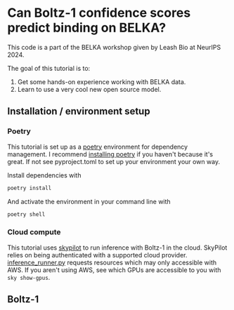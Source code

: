 # Can Boltz-1 confidence scores predict binding on BELKA?
This code is a part of the BELKA workshop given by Leash Bio at NeurIPS 2024.

The goal of this tutorial is to:
1. Get some hands-on experience working with BELKA data.
2. Learn to use a very cool new open source model.

## Installation / environment setup
### Poetry
This tutorial is set up as a [poetry](https://python-poetry.org/) environment for dependency management. I recommend [installing poetry](https://python-poetry.org/docs/#installation) if you haven't because it's great. If not see pyproject.toml to set up your environment your own way.

Install dependencies with
```bash
poetry install
```

And activate the environment in your command line with
```bash
poetry shell
```

### Cloud compute
This tutorial uses [skypilot](https://docs.skypilot.co/en/latest/docs/index.html) to run inference with Boltz-1 in the cloud. SkyPilot relies on being authenticated with a supported cloud provider. [inference_runner.py](./inference_runner.py) requests resources which may only accessible with AWS. If you aren't using AWS, see which GPUs are accessible to you with `sky show-gpus`.

## Boltz-1 




